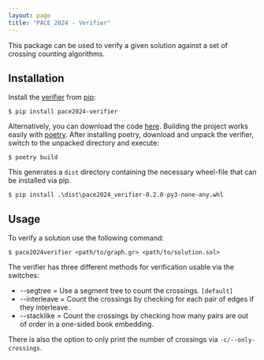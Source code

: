 ```yaml
---
layout: page 
title: "PACE 2024 - Verifier"
---
```


This package can be used to verify a given solution against a set of crossing counting algorithms.

## Installation

Install the [verifier](https://pypi.org/project/pace2024-verifier/) from [pip](https://pypi.org/project/pip/):

```console
$ pip install pace2024-verifier
```

Alternatively, you can download the code [here](./pace2024_verifier-0.2.0.tar.gz). Building the project works easily with [poetry](https://python-poetry.org/). After installing poetry, download and unpack the verifier, switch to the unpacked directory and execute:

```console
$ poetry build
```

This generates a `dist` directory containing the necessary wheel-file that can be installed via pip.

```console
$ pip install .\dist\pace2024_verifier-0.2.0-py3-none-any.whl
```

## Usage

To verify a solution use the following command:

```console
$ pace2024verifier <path/to/graph.gr> <path/to/solution.sol>
```

The verifier has three different methods for verification usable via the switches:
* --segtree = Use a segment tree to count the crossings. `[default]`
* --interleave = Count the crossings by checking for each pair of edges if they interleave.
* --stacklike = Count the crossings by checking how many pairs are out of order in a one-sided book embedding.

There is also the option to only print the number of crossings via `-c/--only-crossings`.
